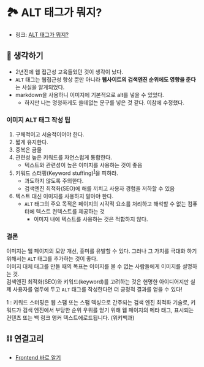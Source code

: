 # 🏞 ALT 태그가 뭐지? 

- 링크: [ALT 태그가 뭐지?](https://ppss.kr/archives/221625)  

## 🤔 생각하기 
- 2년전에 웹 접근성 교육들었던 것이 생각이 났다.  
- `ALT` 태그는 웹접근성 향상 뿐만 아니라 **웹사이트의 검색엔진 순위에도 영향을 준다**는 사실을 알게되었다.   
- markdown을 사용하니 이미지에 기본적으로 alt를 넣을 수 있었다.  
    - 하지만 나는 멍청하게도 쓸데없는 문구를 넣은 것 같다. 이참에 수정했다.  

### 이미지 ALT 태그 작성 팁  
1. 구체적이고 서술적이어야 한다.  
2. 짧게 유지한다.  
3. 중복은 금물 
4. 관련성 높은 키워드를 자연스럽게 통합한다.  
    - 텍스트와 관련성이 높은 이미지를 사용하는 것이 좋음  
5. 키워드 스터핑(Keyword stuffing)<sup>[1](#keyword-stuffing)</sup>을 피하라.  
    - 과도하지 않도록 주의한다.  
    - 검색엔진 최적화(SEO)에 해를 끼치고 사용자 경험을 저하할 수 있음  
6. 텍스트 대신 이미지를 사용하지 말아야 한다.  
    - `ALT` 태그의 주요 목적은 페이지의 시각적 요소를 처리하고 해석할 수 없는 컴퓨터에 텍스트 컨텍스트를 제공하는 것  
        - 이미지 내에 텍스트를 사용하는 것은 적합하지 않다.  

### 결론 
이미지는 웹 페이지의 모양 개선, 흥미를 유발할 수 있다. 그러나 그 가치를 극대화 하기 위해서는 `ALT` 태그를 추가하는 것이 좋다.  
이미지 대체 태그를 만들 때의 목표는 이미지를 볼 수 없는 사람들에게 이미지를 설명하는 것.  
검색엔진 최적화(SEO)와 키워드(keyword)를 고려하는 것은 현명한 아이디어지만 실제 사용자를 염두에 두고 `ALT` 태그를 작성한다면 더 긍정적 결과를 얻을 수 있다! 

<a name="keyword-stuffing">1</a> : 키워드 스터핑은 웹 스팸 또는 스팸 덱싱으로 간주되는 검색 엔진 최적화 기술로, 키워드가 검색 엔진에서 부당한 순위 우위를 얻기 위해 웹 페이지의 메타 태그, 표시되는 컨텐츠 또는 백 링크 앵커 텍스트에로드됩니다. (위키백과)


## ⛓ 연결고리 
- [Frontend 바로 알기](../Dev/know-front-end-right-away.md)